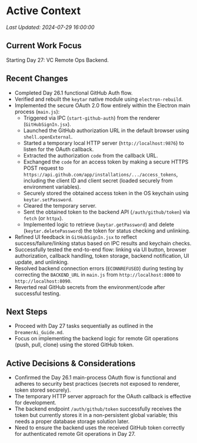 # Active Context

*Last Updated: 2024-07-29 16:00:00*

## Current Work Focus

Starting Day 27: VC Remote Ops Backend.

## Recent Changes

- Completed Day 26.1 functional GitHub Auth flow.
- Verified and rebuilt the `keytar` native module using `electron-rebuild`.
- Implemented the secure OAuth 2.0 flow entirely within the Electron main process (`main.js`):
    - Triggered via IPC (`start-github-auth`) from the renderer (`GitHubSignIn.jsx`).
    - Launched the GitHub authorization URL in the default browser using `shell.openExternal`.
    - Started a temporary local HTTP server (`http://localhost:9876`) to listen for the OAuth callback.
    - Extracted the authorization `code` from the callback URL.
    - Exchanged the `code` for an access token by making a secure HTTPS POST request to `https://api.github.com/app/installations/.../access_tokens`, including the client ID and client secret (loaded securely from environment variables).
    - Securely stored the obtained access token in the OS keychain using `keytar.setPassword`.
    - Cleared the temporary server.
    - Sent the obtained token to the backend API (`/auth/github/token`) via `fetch` (or `httpx`).
    - Implemented logic to retrieve (`keytar.getPassword`) and delete (`keytar.deletePassword`) the token for status checking and unlinking.
- Refined UI feedback in `GitHubSignIn.jsx` to reflect success/failure/linking status based on IPC results and keychain checks.
- Successfully tested the end-to-end flow: linking via UI button, browser authorization, callback handling, token storage, backend notification, UI update, and unlinking.
- Resolved backend connection errors (`ECONNREFUSED`) during testing by correcting the `BACKEND_URL` in `main.js` from `http://localhost:8000` to `http://localhost:8090`.
- Reverted real GitHub secrets from the environment/code after successful testing.

## Next Steps

- Proceed with Day 27 tasks sequentially as outlined in the `DreamerAi_Guide.md`.
- Focus on implementing the backend logic for remote Git operations (push, pull, clone) using the stored GitHub token.

## Active Decisions & Considerations

- Confirmed the Day 26.1 main-process OAuth flow is functional and adheres to security best practices (secrets not exposed to renderer, token stored securely).
- The temporary HTTP server approach for the OAuth callback is effective for development.
- The backend endpoint `/auth/github/token` successfully receives the token but currently stores it in a non-persistent global variable; this needs a proper database storage solution later.
- Need to ensure the backend uses the received GitHub token correctly for authenticated remote Git operations in Day 27.
